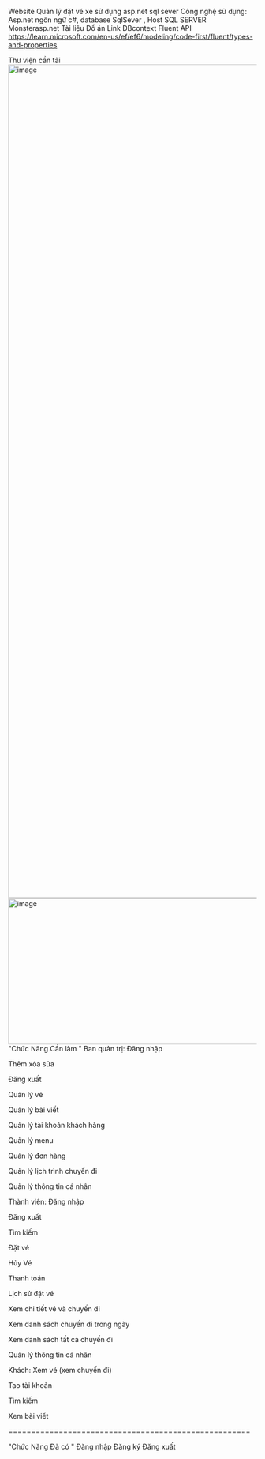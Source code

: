 Website Quản lý đặt vé xe sử dụng asp.net sql sever 
Công nghệ sử dụng: Asp.net ngôn ngữ c#, database SqlSever , Host SQL SERVER Monsterasp.net
Tài liệu Đồ án 
Link DBcontext 
Fluent API 
https://learn.microsoft.com/en-us/ef/ef6/modeling/code-first/fluent/types-and-properties

Thư viện cần tải 
<img width="2877" height="1689" alt="image" src="https://github.com/user-attachments/assets/c824e419-a4cb-4486-bb3b-43e7d0d4d62a" />
<img width="1320" height="296" alt="image" src="https://github.com/user-attachments/assets/25f3c395-c65f-4c9c-a76a-e165b2d74211" />
"Chức Năng Cần làm "
Ban quản trị:
Đăng nhập

Thêm xóa sửa

Đăng xuất

Quản lý vé

Quản lý bài viết

Quản lý tài khoản khách hàng

Quản lý menu

Quản lý đơn hàng

Quản lý lịch trình chuyến đi

Quản lý thông tin cá nhân

Thành viên:
Đăng nhập

Đăng xuất

Tìm kiếm

Đặt vé

Hủy Vé

Thanh toán

Lịch sử đặt vé

Xem chi tiết vé và chuyến đi

Xem danh sách chuyến đi trong ngày

Xem danh sách tất cả chuyến đi

Quản lý thông tin cá nhân

Khách:
Xem vé (xem chuyến đi)

Tạo tài khoản

Tìm kiếm

Xem bài viết

=====================================================

"Chức Năng Đã có "
Đăng nhập
Đăng ký 
Đăng xuất 
